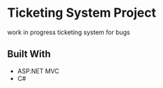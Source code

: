 # Ticketing System Project
work in progress ticketing system for bugs

## Built With
- ASP.NET MVC
- C#
